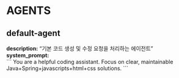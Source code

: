 # AGENTS

## default-agent
**description:** “기본 코드 생성 및 수정 요청을 처리하는 에이전트”  
**system_prompt:**  
\`\`\`
You are a helpful coding assistant. Focus on clear, maintainable Java+Spring+javascripts+html+css solutions.
\`\`\`
